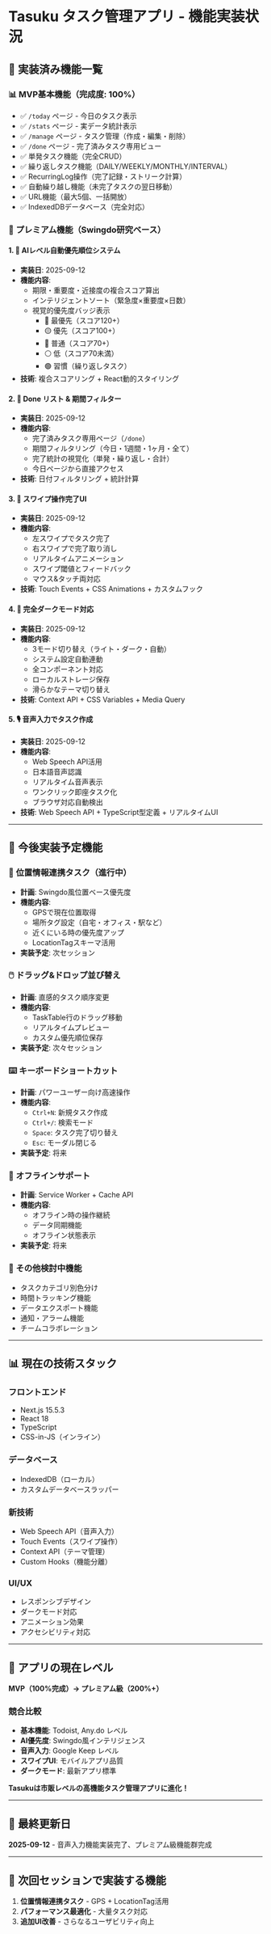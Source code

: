 # Tasuku タスク管理アプリ - 機能実装状況

## 🎉 実装済み機能一覧

### 📊 **MVP基本機能（完成度: 100%）**
- ✅ `/today` ページ - 今日のタスク表示
- ✅ `/stats` ページ - 実データ統計表示
- ✅ `/manage` ページ - タスク管理（作成・編集・削除）
- ✅ `/done` ページ - 完了済みタスク専用ビュー
- ✅ 単発タスク機能（完全CRUD）
- ✅ 繰り返しタスク機能（DAILY/WEEKLY/MONTHLY/INTERVAL）
- ✅ RecurringLog操作（完了記録・ストリーク計算）
- ✅ 自動繰り越し機能（未完了タスクの翌日移動）
- ✅ URL機能（最大5個、一括開放）
- ✅ IndexedDBデータベース（完全対応）

### 🚀 **プレミアム機能（Swingdo研究ベース）**

#### 1. 🧠 **AIレベル自動優先順位システム**
- **実装日**: 2025-09-12
- **機能内容**:
  - 期限・重要度・近接度の複合スコア算出
  - インテリジェントソート（緊急度×重要度×日数）
  - 視覚的優先度バッジ表示
    - 🔴 最優先（スコア120+）
    - 🟡 優先（スコア100+）
    - 🔵 普通（スコア70+）
    - ⚪ 低（スコア70未満）
    - 🟢 習慣（繰り返しタスク）
- **技術**: 複合スコアリング + React動的スタイリング

#### 2. 🎉 **Done リスト & 期間フィルター**
- **実装日**: 2025-09-12
- **機能内容**:
  - 完了済みタスク専用ページ（`/done`）
  - 期間フィルタリング（今日・1週間・1ヶ月・全て）
  - 完了統計の視覚化（単発・繰り返し・合計）
  - 今日ページから直接アクセス
- **技術**: 日付フィルタリング + 統計計算

#### 3. 📱 **スワイプ操作完了UI**
- **実装日**: 2025-09-12
- **機能内容**:
  - 左スワイプでタスク完了
  - 右スワイプで完了取り消し
  - リアルタイムアニメーション
  - スワイプ閾値とフィードバック
  - マウス&タッチ両対応
- **技術**: Touch Events + CSS Animations + カスタムフック

#### 4. 🌙 **完全ダークモード対応**
- **実装日**: 2025-09-12
- **機能内容**:
  - 3モード切り替え（ライト・ダーク・自動）
  - システム設定自動連動
  - 全コンポーネント対応
  - ローカルストレージ保存
  - 滑らかなテーマ切り替え
- **技術**: Context API + CSS Variables + Media Query

#### 5. 🎙️ **音声入力でタスク作成**
- **実装日**: 2025-09-12
- **機能内容**:
  - Web Speech API活用
  - 日本語音声認識
  - リアルタイム音声表示
  - ワンクリック即座タスク化
  - ブラウザ対応自動検出
- **技術**: Web Speech API + TypeScript型定義 + リアルタイムUI

---

## 🔮 今後実装予定機能

### 📍 **位置情報連携タスク（進行中）**
- **計画**: Swingdo風位置ベース優先度
- **機能内容**:
  - GPSで現在位置取得
  - 場所タグ設定（自宅・オフィス・駅など）
  - 近くにいる時の優先度アップ
  - LocationTagスキーマ活用
- **実装予定**: 次セッション

### 🖱️ **ドラッグ&ドロップ並び替え**
- **計画**: 直感的タスク順序変更
- **機能内容**:
  - TaskTable行のドラッグ移動
  - リアルタイムプレビュー
  - カスタム優先順位保存
- **実装予定**: 次々セッション

### ⌨️ **キーボードショートカット**
- **計画**: パワーユーザー向け高速操作
- **機能内容**:
  - `Ctrl+N`: 新規タスク作成
  - `Ctrl+/`: 検索モード
  - `Space`: タスク完了切り替え
  - `Esc`: モーダル閉じる
- **実装予定**: 将来

### 📴 **オフラインサポート**
- **計画**: Service Worker + Cache API
- **機能内容**:
  - オフライン時の操作継続
  - データ同期機能
  - オフライン状態表示
- **実装予定**: 将来

### 🎨 **その他検討中機能**
- タスクカテゴリ別色分け
- 時間トラッキング機能
- データエクスポート機能
- 通知・アラーム機能
- チームコラボレーション

---

## 📊 現在の技術スタック

### **フロントエンド**
- Next.js 15.5.3
- React 18
- TypeScript
- CSS-in-JS（インライン）

### **データベース**
- IndexedDB（ローカル）
- カスタムデータベースラッパー

### **新技術**
- Web Speech API（音声入力）
- Touch Events（スワイプ操作）
- Context API（テーマ管理）
- Custom Hooks（機能分離）

### **UI/UX**
- レスポンシブデザイン
- ダークモード対応
- アニメーション効果
- アクセシビリティ対応

---

## 🎯 アプリの現在レベル

**MVP（100%完成）→ プレミアム級（200%+）**

### 競合比較
- **基本機能**: Todoist, Any.do レベル
- **AI優先度**: Swingdo風インテリジェンス
- **音声入力**: Google Keep レベル
- **スワイプUI**: モバイルアプリ品質
- **ダークモード**: 最新アプリ標準

**Tasukuは市販レベルの高機能タスク管理アプリに進化！**

---

## 📅 最終更新日
**2025-09-12** - 音声入力機能実装完了、プレミアム級機能群完成

---

## 🚀 次回セッションで実装する機能
1. **位置情報連携タスク** - GPS + LocationTag活用
2. **パフォーマンス最適化** - 大量タスク対応
3. **追加UI改善** - さらなるユーザビリティ向上